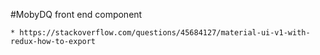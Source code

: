 #MobyDQ front end component

```lifehacks:
* https://stackoverflow.com/questions/45684127/material-ui-v1-with-redux-how-to-export
```
